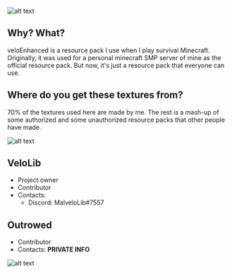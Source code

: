 ![alt text](https://i.imgur.com/QP3facE.png "veloEnhanced Information")

## Why? What?
veloEnhanced is a resource pack I use when I play survival Minecraft.
Originally, it was used for a personal minecraft SMP server of mine as the official resource pack. But now, it's just a resource pack that everyone can use.

## Where do you get these textures from?
70% of the textures used here are made by me. The rest is a mash-up of some authorized and some unauthorized resource packs that other people have made.

![alt text](https://i.imgur.com/M3kO8ft.png "veloEnhanced Contributors")
## VeloLib
- Project owner
- Contributor
- Contacts:
  - Discord: MalveloLib#7557

## Outrowed
- Contributor
- Contacts: **PRIVATE INFO**

![alt text](https://i.imgur.com/D96BPN0.png "veloEnhanced Logo") 
